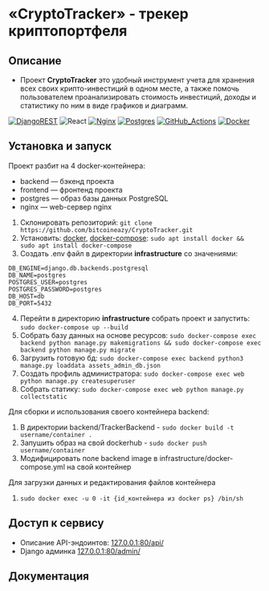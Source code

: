 # «CryptoTracker» - трекер криптопортфеля 

## Описание

- Проект <b>CryptoTracker</b> это удобный инструмент учета для хранения всех своих крипто-инвестиций в одном месте, а также помочь пользователем проанализировать стоимость инвестиций, доходы и статистику по ним в виде графиков и диаграмм.

[![DjangoREST](https://img.shields.io/badge/DJANGO-REST-ff1709?style=for-the-badge&logo=django&logoColor=white&color=ff1709&labelColor=gray)](https://www.django-rest-framework.org/)
![React](https://img.shields.io/badge/react-%2320232a.svg?style=for-the-badge&logo=react&logoColor=%2361DAFB)
[![Nginx](https://img.shields.io/badge/nginx-%23009639.svg?style=for-the-badge&logo=nginx&logoColor=white)](https://nginx.org/ru/)
[![Postgres](https://img.shields.io/badge/postgres-%23316192.svg?style=for-the-badge&logo=postgresql&logoColor=white)](https://www.postgresql.org/)
[![GitHub_Actions](https://img.shields.io/badge/githubactions-%232671E5.svg?style=for-the-badge&logo=githubactions&logoColor=white)](https://github.com/features/actions)
[![Docker](https://img.shields.io/badge/docker-%230db7ed.svg?style=for-the-badge&logo=docker&logoColor=white)](https://www.docker.com/)

## Установка и запуск
Проект разбит на 4 docker-контейнера:
- backend — бэкенд проекта
- frontend — фронтенд проекта
- postgres — образ базы данных PostgreSQL
- nginx — web-сервер nginx

1. Склонировать репозиторий: ```git clone https://github.com/bitcoineazy/CryptoTracker.git```
2. Установить: [docker](https://www.docker.com/get-started), [docker-compose](https://docs.docker.com/compose/install/):
```sudo apt install docker && sudo apt install docker-compose```
3. Создать .env файл в директории <b>infrastructure</b> со значениями: 
```
DB_ENGINE=django.db.backends.postgresql
DB_NAME=postgres
POSTGRES_USER=postgres
POSTGRES_PASSWORD=postgres
DB_HOST=db
DB_PORT=5432
```
4. Перейти в директорию <b>infrastructure</b> cобрать проект и запустить: ```sudo docker-compose up --build``` 
5. Собрать базу данных на основе ресурсов: ```sudo docker-compose exec backend python manage.py makemigrations && sudo docker-compose exec backend python manage.py migrate```
6. Загрузить готовую бд: ```sudo docker-compose exec backend python3 manage.py loaddata assets_admin_db.json```
7. Создать профиль администратора: ```sudo docker-compose exec web python manage.py createsuperuser```
8. Собрать статику: ```sudo docker-compose exec web python manage.py collectstatic``` 

Для сборки и использования своего контейнера backend:
1. В директории backend/TrackerBackend - ```sudo docker build -t username/container .```
2. Запушить образ на свой dockerhub - ```sudo docker push username/container```
3. Модифицировать поле backend image в infrastructure/docker-compose.yml на свой контейнер

Для загрузки данных и редактирования файлов контейнера
1. ```sudo docker exec -u 0 -it {id_контейнера из docker ps} /bin/sh```

## Доступ к сервису

- Описание API-эндоинтов: [127.0.0.1:80/api/](http://127.0.0.1:80/api/)
- Django админка [127.0.0.1:80/admin/](http://127.0.0.1:80/admin/)

## Документация